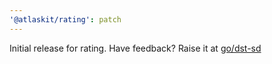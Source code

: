 ```yaml
---
'@atlaskit/rating': patch
---
```


Initial release for rating. Have feedback? Raise it at [go/dst-sd](http://go/dst-sd)
